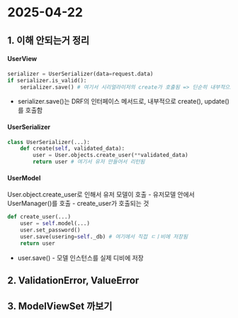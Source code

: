 # 2025-04-22

## 1. 이해 안되는거 정리


#### UserView

```python
serializer = UserSerializer(data=request.data)
if serializer.is_valid():
    serializer.save() # 여기서 시리얼라이저의 create가 호출됨 => 딘순히 내부적으로 모델의 save를 호출함
```
* serializer.save()는 DRF의 인터페이스 메서드로, 내부적으로 create(), update()를 호출함

#### UserSerializer

```python
class UserSerializer(...):
    def create(self, validated_data):
        user = User.objects.create_user(**validated_data)
        return user # 여기서 유저 만들어서 리턴됨
```

#### UserModel

User.object.create_user로 인해서 유저 모델이 호출 - 유저모델 안에서 UserManager()를 호출 - create_user가 호출되는 것

```python
def create_user(...)
    user = self.model(...)
    user.set_password()
    user.save(usering=self._db) # 여기에서 직접 ㄷㅣ비에 저장됨
    return user
```
* user.save() - 모델 인스턴스를 실제 디비에 저장

## 2. ValidationError, ValueError

## 3. ModelViewSet 까보기
